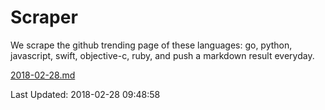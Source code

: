 # Scraper

We scrape the github trending page of these languages: go, python, javascript, swift, objective-c, ruby, and push a markdown result everyday.

[2018-02-28.md](https://github.com/henson/Scraper/blob/master/2018-02-28.md)

Last Updated: 2018-02-28 09:48:58